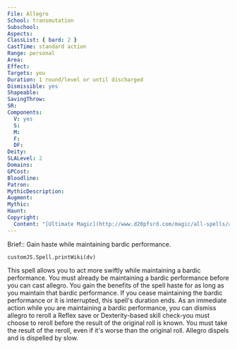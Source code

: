 ```yaml
---
File: Allegro
School: transmutation
Subschool: 
Aspects: 
ClassList: { bard: 2 }
CastTime: standard action
Range: personal
Area: 
Effect: 
Targets: you
Duration: 1 round/level or until discharged
Dismissible: yes
Shapeable: 
SavingThrow: 
SR: 
Components:
  V: yes
  S: 
  M: 
  F: 
  DF: 
Deity: 
SLALevel: 2
Domains: 
GPCost: 
Bloodline: 
Patron: 
MythicDescription: 
Augment: 
Mythic: 
Haunt: 
Copyright:
  Content: "[Ultimate Magic](http://www.d20pfsrd.com/magic/all-spells/a/allegro)"
---
```

Brief:: Gain haste while maintaining bardic performance.

```dataviewjs
customJS.Spell.printWiki(dv)
```

This spell allows you to act more swiftly while maintaining a bardic performance. You must already be maintaining a bardic performance before you can cast allegro. You gain the benefits of the spell haste for as long as you maintain that bardic performance. If you cease maintaining the bardic performance or it is interrupted, this spell's duration ends. As an immediate action while you are maintaining a bardic performance, you can dismiss allegro to reroll a Reflex save or Dexterity-based skill check-you must choose to reroll before the result of the original roll is known. You must take the result of the reroll, even if it's worse than the original roll. Allegro dispels and is dispelled by slow.
